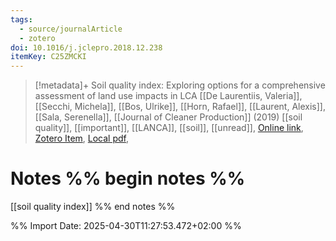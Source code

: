 ```yaml
---
tags:
  - source/journalArticle
  - zotero
doi: 10.1016/j.jclepro.2018.12.238
itemKey: C25ZMCKI
---
```

>[!metadata]+
> Soil quality index: Exploring options for a comprehensive assessment of land use impacts in LCA
> [[De Laurentiis, Valeria]], [[Secchi, Michela]], [[Bos, Ulrike]], [[Horn, Rafael]], [[Laurent, Alexis]], [[Sala, Serenella]], 
> [[Journal of Cleaner Production]] (2019)
> [[soil quality]], [[important]], [[LANCA]], [[soil]], [[unread]], 
> [Online link](https://linkinghub.elsevier.com/retrieve/pii/S095965261833960X), [Zotero Item](zotero://select/library/items/C25ZMCKI), [Local pdf](file://C:/Users/aburg/Documents/references/zotero/storage/MJQJ4CHB/DeLaurentiis2019_Soilquality.pdf), 

# Notes %% begin notes %%
[[soil quality index]]
%% end notes %%




%% Import Date: 2025-04-30T11:27:53.472+02:00 %%
